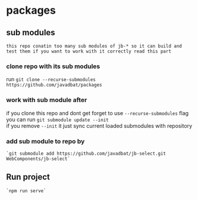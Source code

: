 # packages

## sub modules

    this repo conatin too many sub modules of jb-* so it can build and test them if you want to work with it correctly read this part

### clone repo with its sub modules

 run `git clone --recurse-submodules https://github.com/javadbat/packages`

### work with sub module after

 if you clone this repo and dont get forget to use `--recurse-submodules` flag you can run `git submodule update --init`  
 if you remove `--init` it just sync current loaded submodules with repository

### add sub module to repo by

    `git submodule add https://github.com/javadbat/jb-select.git WebComponents/jb-select`

## Run project

    `npm run serve`
